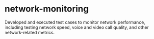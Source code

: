 # network-monitoring
Developed and executed test cases to monitor network performance, including testing network speed, voice and video call quality, and other network-related metrics.
